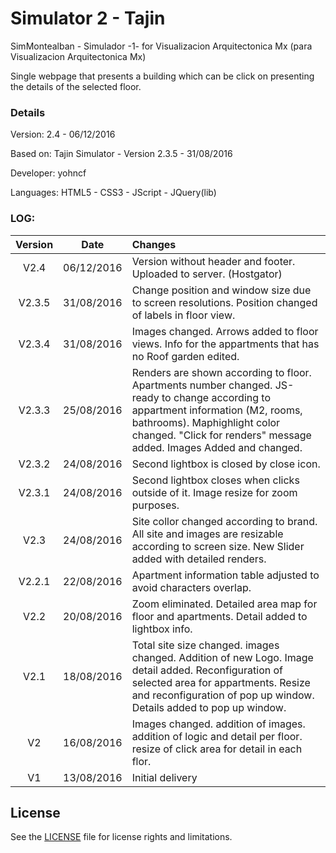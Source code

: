# Simulator 2 - Tajin

SimMontealban - Simulador -1- for Visualizacion Arquitectonica Mx (para Visualizacion Arquitectonica Mx)

Single webpage that presents a building which can be click on presenting the details of the selected floor.


### Details
Version:	2.4 - 06/12/2016

Based on: 	Tajin Simulator - Version 2.3.5 - 31/08/2016

Developer: 	yohncf

Languages: 	HTML5 - CSS3 - JScript - JQuery(lib)


### LOG:
|Version | Date | Changes |
|:------:|:----:|:--------|
|V2.4	|06/12/2016|Version without header and footer. Uploaded to server. (Hostgator)|
|V2.3.5	|31/08/2016|Change position and window size due to screen resolutions. Position changed of labels in floor view.|
|V2.3.4	|31/08/2016|Images changed. Arrows added to floor views. Info for the appartments that has no Roof garden edited.| 
|V2.3.3	|25/08/2016|Renders are shown according to floor. Apartments number changed. JS-ready to change according to appartment information (M2, rooms, bathrooms). Maphighlight color changed. "Click for renders" message added. Images Added and changed.|
|V2.3.2	|24/08/2016|Second lightbox is closed by close icon.|
|V2.3.1	|24/08/2016|Second lightbox closes when clicks outside of it. Image resize for zoom purposes.|
|V2.3	|24/08/2016|Site collor changed according to brand. All site and images are resizable according to screen size. New Slider added with detailed renders.|
|V2.2.1	|22/08/2016|Apartment information table adjusted to avoid characters overlap.|
|V2.2	|20/08/2016|Zoom eliminated. Detailed area map for floor and apartments. Detail added to lightbox info.|
|V2.1	|18/08/2016|Total site size changed. images changed. Addition of new Logo. Image detail added. Reconfiguration of selected area for appartments. Resize and reconfiguration of pop up window. Details added to pop up window.|
|V2	|16/08/2016|Images changed. addition of images. addition of logic and detail per floor. resize of click area for detail in each flor.|
|V1	|13/08/2016|Initial delivery|

## License
See the [LICENSE](LICENSE.md "LICENSE.md") file for license rights and limitations.

	